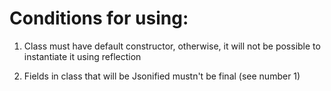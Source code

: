 Conditions for using:
=====================
1) Class must have default constructor, otherwise,
it will not be possible to instantiate it using reflection

2) Fields in class that will be Jsonified mustn't be final (see number 1)